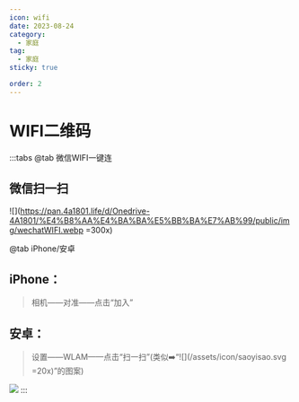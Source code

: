 ```yaml
---
icon: wifi
date: 2023-08-24
category:
  - 家庭
tag:
  - 家庭
sticky: true

order: 2
---
```

# WIFI二维码

:::tabs
@tab 微信WIFI一键连

## 微信扫一扫

![](https://pan.4a1801.life/d/Onedrive-4A1801/%E4%B8%AA%E4%BA%BA%E5%BB%BA%E7%AB%99/public/img/wechatWIFI.webp =300x)

@tab iPhone/安卓

## iPhone：

> 相机——对准——点击“加入”

## 安卓：

> 设置——WLAM——点击“扫一扫”(类似➡️“![](/assets/icon/saoyisao.svg =20x)”的图案)

![](https://pan.4a1801.life/d/Onedrive-4A1801/%E4%B8%AA%E4%BA%BA%E5%BB%BA%E7%AB%99/public/img/wifi.png)
:::
